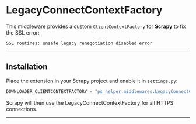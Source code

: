 # LegacyConnectContextFactory

This middleware provides a custom `ClientContextFactory` for **Scrapy** to fix the SSL error:

`SSL routines: unsafe legacy renegotiation disabled error`

---

## Installation

Place the extension in your Scrapy project and enable it in `settings.py`:

```python
DOWNLOADER_CLIENTCONTEXTFACTORY = "ps_helper.middlewares.LegacyConnectContextFactory"
```
Scrapy will then use the LegacyConnectContextFactory for all HTTPS connections.

--------------------------------------
